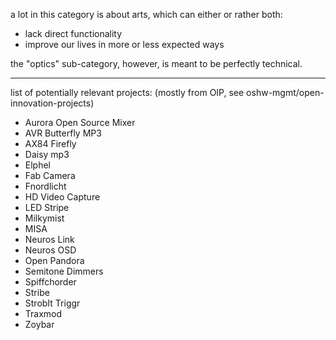 a lot in this category is about arts, which can either or rather both:

- lack direct functionality
- improve our lives in more or less expected ways

the "optics" sub-category, however, is meant to be perfectly technical.

*******

list of potentially relevant projects:
(mostly from OIP, see oshw-mgmt/open-innovation-projects)

- Aurora Open Source Mixer
- AVR Butterfly MP3
- AX84 Firefly
- Daisy mp3
- Elphel
- Fab Camera
- Fnordlicht
- HD Video Capture
- LED Stripe
- Milkymist
- MISA
- Neuros Link
- Neuros OSD
- Open Pandora
- Semitone Dimmers
- Spiffchorder
- Stribe
- StrobIt Triggr
- Traxmod
- Zoybar
